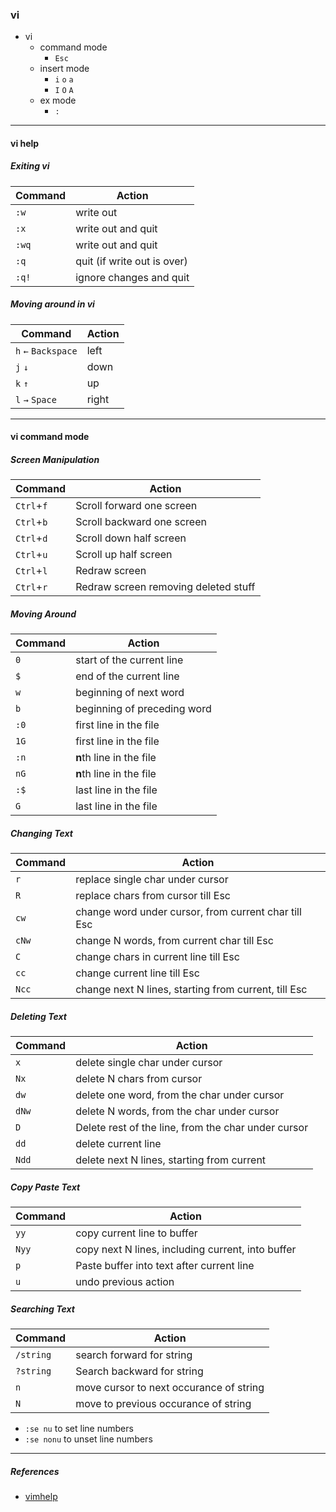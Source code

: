 ### vi

* vi
  - command mode
    - `Esc`
  - insert mode
    - `i` `o` `a`
    - `I` `O` `A`
  - ex mode
    - `:`
___
#### vi help

##### Exiting vi

| Command  | Action  |
|---|---|
| `:w`  | write out  |
| `:x`  | write out and quit  |
| `:wq`  | write out and quit  |
| `:q`  | quit (if write out is over)  |
| `:q!`  | ignore changes and quit  |

##### Moving around in vi

| Command  | Action  |
|---|---|
| `h` `←` `Backspace` | left  |
| `j` `↓` | down  |
| `k` `↑` | up  |
| `l` `→` `Space` | right  |

___

#### vi command mode

##### Screen Manipulation

| Command  | Action  |
|---|---|
|	`Ctrl`+`f`	|	Scroll forward one screen	|
|	`Ctrl`+`b`	|	Scroll backward one screen	|
|	`Ctrl`+`d`	|	Scroll down half screen	|
|	`Ctrl`+`u`	|	Scroll up half screen		|
|	`Ctrl`+`l`	|	Redraw screen			|
|	`Ctrl`+`r`	|	Redraw screen removing deleted stuff	|

##### Moving Around

| Command  | Action  |
|---|---|
|	`0`	|	start of the current line	|
|	`$`	|	end of the current line	|
|	`w`	|	beginning of next word	|
|	`b`	|	beginning of preceding word	|
|	`:0`	|	first line in the file	|
|	`1G`	|	first line in the file	|
|	`:n`	|	**n**th line in the file	|
|	`nG`	|	**n**th line in the file	|
|	`:$`	|	last line in the file	|
|	`G`	|	last line in the file	|

##### Changing Text

| Command  | Action  |
|---|---|
|	`r`	|	replace single char under cursor	|
|	`R`	|	replace chars from cursor till Esc	|
|	`cw`	|	change word under cursor, from current char till Esc	|
|	`cNw`	|	change N words, from current char till Esc	|
|	`C`	|	change chars in current line till Esc	|
|	`cc`	|	change current line till Esc	|
|	`Ncc`	|	change next N lines, starting from current, till Esc	|

##### Deleting Text

| Command  | Action  |
|---|---|
|	`x`	|	delete single char under cursor	|
|	`Nx`	|	delete N chars from cursor	|
|	`dw`	|	delete one word, from the char under cursor	|
|	`dNw`	|	delete N words, from the char under cursor	|
|	`D`	|	Delete rest of the line, from the char under cursor	|
|	`dd`	|	delete current line	|
|	`Ndd`	|	delete next N lines, starting from current	|

##### Copy Paste Text

| Command  | Action  |
|---|---|
|	`yy`	|	copy current line to buffer	|
|	`Nyy`	|	copy next N lines, including current, into buffer	|
|	`p`	|	Paste buffer into text after current line	|
|	`u`	|	undo previous action	|

##### Searching Text

| Command  | Action  |
|---|---|
|	`/string`	|	search forward for string	|
|	`?string`	|	Search backward for string	|
|	`n`	|	move cursor to next occurance of string	|
|	`N`	|	move to previous occurance of string	|

- `:se nu` to set line numbers
- `:se nonu` to unset line numbers

___
##### References
* [vimhelp](https://vimhelp.org/)
